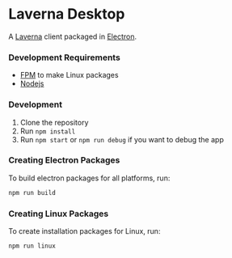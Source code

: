 Laverna Desktop
===============
A [Laverna](https://laverna.cc) client packaged in [Electron](https://electron.atom.io).

### Development Requirements
* [FPM](https://github.com/jordansissel/fpm) to make Linux packages
* [Nodejs](https://nodejs.org/en/)

### Development
1. Clone the repository
2. Run `npm install`
3. Run `npm start` or `npm run debug` if you want to debug the app

### Creating Electron Packages
To build electron packages for all platforms, run:

```bash
npm run build
```

### Creating Linux Packages
To create installation packages for Linux, run:

```bash
npm run linux
```
